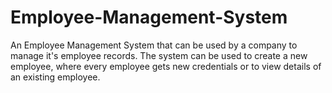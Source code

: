 # Employee-Management-System
An Employee Management System that can be used by a company to manage it's employee records. The system can be used to create a new employee, where  every employee gets new credentials or to view details of an existing employee.
